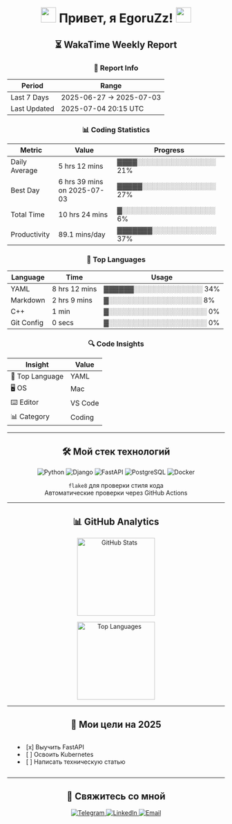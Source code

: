 <h1 align="center">
  <img src="https://media.giphy.com/media/hvRJCLFzcasrR4ia7z/giphy.gif" width="35px"/> 
  Привет, я EgoruZz!
  <img src="https://media.giphy.com/media/hvRJCLFzcasrR4ia7z/giphy.gif" width="35px"/>
</h1>

<!--START_SECTION:waka-->
<div align='center'>

## ⏳ WakaTime Weekly Report

### 📌 Report Info

| Period | Range |
|--------|-------|
| Last 7 Days | 2025-06-27 → 2025-07-03 |
| Last Updated | 2025-07-04 20:15 UTC |

### 📊 Coding Statistics

| Metric | Value | Progress |
|--------|-------|----------|
| Daily Average | 5 hrs 12 mins | ▓▓▓▓░░░░░░░░░░░░░░░░  21% |
| Best Day | 6 hrs 39 mins on 2025-07-03 | ▓▓▓▓▓░░░░░░░░░░░░░░░  27% |
| Total Time | 10 hrs 24 mins | ▓░░░░░░░░░░░░░░░░░░░   6% |
| Productivity | 89.1 mins/day | ▓▓▓▓▓▓▓░░░░░░░░░░░░░  37% |

### 🚀 Top Languages

| Language | Time | Usage |
|----------|------|-------|
| YAML | 8 hrs 12 mins | ▓▓▓▓▓▓░░░░░░░░░░░░░░  34% |
| Markdown | 2 hrs 9 mins | ▓░░░░░░░░░░░░░░░░░░░   8% |
| C++ | 1 min | ▓░░░░░░░░░░░░░░░░░░░░   0% |
| Git Config | 0 secs | ▓░░░░░░░░░░░░░░░░░░░░   0% |

### 🔍 Code Insights

| Insight | Value |
|---------|-------|
| 💎 Top Language | YAML |
| 🖥️ OS | Mac |
| ⌨️ Editor | VS Code |
| 📊 Category | Coding |

</div>
<!--END_SECTION:waka-->

---

<div align="center">
<h2>🛠 Мой стек технологий</h2>
</div>

<p align="center">
  <img src="https://img.shields.io/badge/Python-3776AB?logo=python&logoColor=white" alt="Python">
  <img src="https://img.shields.io/badge/Django-092E20?logo=django&logoColor=white" alt="Django">
  <img src="https://img.shields.io/badge/FastAPI-009688?logo=fastapi&logoColor=white" alt="FastAPI">
  <img src="https://img.shields.io/badge/PostgreSQL-4169E1?logo=postgresql&logoColor=white" alt="PostgreSQL">
  <img src="https://img.shields.io/badge/Docker-2496ED?logo=docker&logoColor=white" alt="Docker">
</p>

<p align="center">
  <code>flake8</code> для проверки стиля кода<br>
  Автоматические проверки через GitHub Actions
</p>

---

<div align="center">
<h2>📊 GitHub Analytics</h2>
</div>

<div align="center">
  <picture>
    <source
      srcset="https://github-readme-stats-sigma-five.vercel.app/api?username=EgoruZz&show_icons=true&count_private=true&disable_animations=true&include_all_commits=false"
      media="(prefers-color-scheme: light)"
    />
    <img 
      src="https://github-readme-stats-sigma-five.vercel.app/api?username=EgoruZz&show_icons=true&count_private=true&disable_animations=true" 
      height="180"
      alt="GitHub Stats"
    />
  </picture>

  <img
    src="https://github-readme-stats-sigma-five.vercel.app/api/top-langs/?username=EgoruZz&layout=compact&exclude_repo=README-STATS,starter-templates&langs_count=8&count_private=true"
    height="180"
    alt="Top Languages"
  />
</div>

---

<div align="center">
<h2>🎯 Мои цели на 2025</h2>
</div>

<ul align="center" style="list-style-position: inside; display: inline-block; text-align: left;">
  <li>[x] Выучить FastAPI</li>
  <li>[ ] Освоить Kubernetes</li>
  <li>[ ] Написать техническую статью</li>
</ul>

---

<div align="center">
<h2>🤝 Свяжитесь со мной</h2>
</div>

<p align="center">
  <a href="https://t.me/your_username" target="_blank">
    <img src="https://img.shields.io/badge/Telegram-@ваш_ник-26A5E4?logo=telegram" alt="Telegram">
  </a>
  <a href="https://linkedin.com/in/your_username" target="_blank">
    <img src="https://img.shields.io/badge/LinkedIn-Ваше_Имя-0A66C2?logo=linkedin" alt="LinkedIn">
  </a>
  <a href="mailto:ваш@email.com">
    <img src="https://img.shields.io/badge/Email-ваш@email.com-EA4335?logo=gmail" alt="Email">
  </a>
</p>
